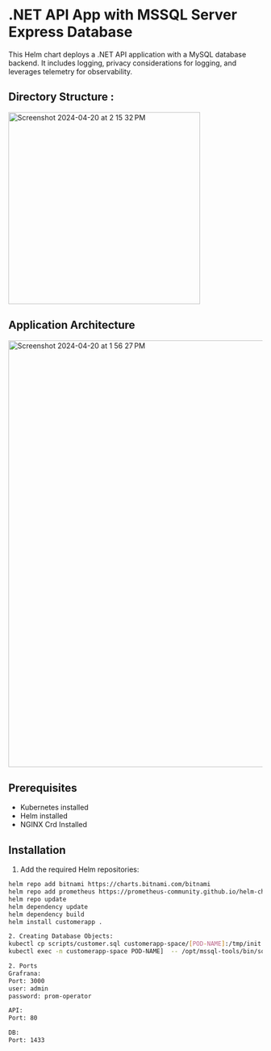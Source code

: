 # .NET API App with MSSQL Server Express Database

This Helm chart deploys a .NET API application with a MySQL database backend. It includes logging, privacy considerations for logging, and leverages telemetry for observability.


## Directory Structure :
<img width="380" alt="Screenshot 2024-04-20 at 2 15 32 PM" src="https://github.com/sunilkanveri/customerapp/assets/6409289/8b9d4b08-b70e-4966-9e06-9bd9afb4ee35">

## Application Architecture
<img width="845" alt="Screenshot 2024-04-20 at 1 56 27 PM" src="https://github.com/sunilkanveri/customerapp/assets/6409289/bb2e82b6-1172-4cf4-a9dd-33cd46fe6eb5">

## Prerequisites

- Kubernetes installed
- Helm installed
- NGINX Crd Installed

## Installation

1. Add the required Helm repositories:

```bash
helm repo add bitnami https://charts.bitnami.com/bitnami
helm repo add prometheus https://prometheus-community.github.io/helm-charts
helm repo update
helm dependency update
helm dependency build
helm install customerapp .

2. Creating Database Objects: 
kubectl cp scripts/customer.sql customerapp-space/[POD-NAME]:/tmp/init.sql
kubectl exec -n customerapp-space POD-NAME]  -- /opt/mssql-tools/bin/sqlcmd -S localhost -U SA -P 'Default@1245' -i /tmp/init.sql

2. Ports
Grafrana:
Port: 3000
user: admin
password: prom-operator

API:
Port: 80

DB:
Port: 1433

